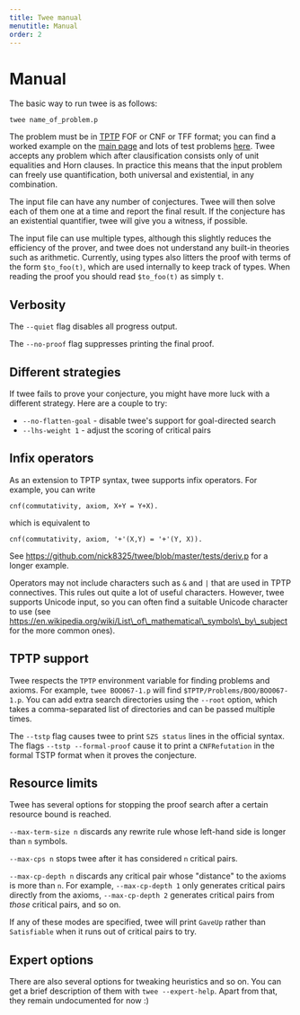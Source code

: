 ```yaml
---
title: Twee manual
menutitle: Manual
order: 2
---
```


# Manual

The basic way to run twee is as follows:

    twee name_of_problem.p

The problem must be in [TPTP](http://tptp.org) FOF or CNF or TFF format; you can
find a worked example on the [main page](.) and lots of test problems
[here](https://github.com/nick8325/twee/tree/master/tests). Twee accepts any
problem which after clausification consists only of unit equalities and Horn clauses.
In practice this means that the input problem can freely use
quantification, both universal and existential, in any combination.

The input file can have any number of conjectures. Twee will then solve each of
them one at a time and report the final result. If the conjecture has an
existential quantifier, twee will give you a witness, if possible.

The input file can use multiple types, although this slightly reduces the
efficiency of the prover, and twee does not understand any built-in theories
such as arithmetic. Currently, using types also litters the proof with terms of
the form `$to_foo(t)`, which are used internally to keep track of types. When
reading the proof you should read `$to_foo(t)` as simply `t`.

## Verbosity

The `--quiet` flag disables all progress output.

The `--no-proof` flag suppresses printing the final proof.

## Different strategies

If twee fails to prove your conjecture, you might have more luck with
a different strategy. Here are a couple to try:

* `--no-flatten-goal` - disable twee's support for goal-directed search
* `--lhs-weight 1` - adjust the scoring of critical pairs

## Infix operators

As an extension to TPTP syntax, twee supports infix operators.
For example, you can write

```
cnf(commutativity, axiom, X+Y = Y+X).
```

which is equivalent to

```
cnf(commutativity, axiom, '+'(X,Y) = '+'(Y, X)).
```

See https://github.com/nick8325/twee/blob/master/tests/deriv.p
for a longer example.

Operators may not include characters such as `&` and `|` that are used
in TPTP connectives. This rules out quite a lot of useful characters.
However, twee supports Unicode input, so you can often find a suitable
Unicode character to use (see https://en.wikipedia.org/wiki/List\_of\_mathematical\_symbols\_by\_subject
for the more common ones).

## TPTP support

Twee respects the `TPTP` environment variable for finding problems and axioms.
For example, `twee BOO067-1.p` will find `$TPTP/Problems/BOO/BOO067-1.p`.
You can add extra search directories using the `--root` option, which takes a
comma-separated list of directories and can be passed multiple times.

The `--tstp` flag causes twee to print `SZS status` lines in the official
syntax. The flags `--tstp --formal-proof` cause it to print a
`CNFRefutation` in the formal TSTP format when it proves the conjecture.

## Resource limits

Twee has several options for stopping the proof search after a certain resource
bound is reached.

`--max-term-size n` discards any rewrite rule whose left-hand side is longer
than `n` symbols.

`--max-cps n` stops twee after it has considered `n` critical pairs.

`--max-cp-depth n` discards any critical pair whose "distance" to the axioms is
more than `n`. For example, `--max-cp-depth 1` only generates critical pairs
directly from the axioms, `--max-cp-depth 2` generates critical pairs from
_those_ critical pairs, and so on.

If any of these modes are specified, twee will print `GaveUp` rather than
`Satisfiable` when it runs out of critical pairs to try.

## Expert options

There are also several options for tweaking heuristics and so on. You can get a
brief description of them with `twee --expert-help`. Apart from that, they
remain undocumented for now :)

